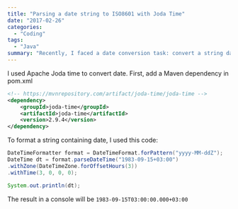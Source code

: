```yaml
---
title: "Parsing a date string to ISO8601 with Joda Time"
date: "2017-02-26"
categories:
  - "Coding"
tags:
  - "Java"
summary: "Recently, I faced a date conversion task: convert a string date \"yyyy-MM-ddZ\" (i.e. \"1983-09-15+03:00\") to the ISO8601 standard \"yyyy-MM-dd'T'HH:mm:ss.SSSZ\" (i.e. \"1983-09-15T03:00:00.000+03:00\")."
---
```



I used Apache Joda time to convert date. First, add a Maven dependency in pom.xml

```xml
<!-- https://mvnrepository.com/artifact/joda-time/joda-time -->
<dependency>
    <groupId>joda-time</groupId>
    <artifactId>joda-time</artifactId>
    <version>2.9.4</version>
</dependency>
```

To format a string containing date, I used this code:

```java
DateTimeFormatter format = DateTimeFormat.forPattern("yyyy-MM-ddZ");
DateTime dt = format.parseDateTime("1983-09-15+03:00")
.withZone(DateTimeZone.forOffsetHours(3))
.withTime(3, 0, 0, 0);

System.out.println(dt);
```

The result in a console will be `1983-09-15T03:00:00.000+03:00`
